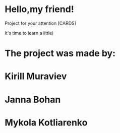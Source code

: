 # Hello,my friend!
Project for your attention [CARDS]


It's time to learn a little)

# The project was made by:

# Kirill Muraviev
# Janna Bohan
# Mykola Kotliarenko